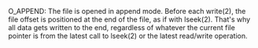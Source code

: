 O_APPEND: The file is opened in append mode. Before each write(2), the file offset is positioned at the end of the file, as if with lseek(2). That's why all data gets written to the end, regardless of whatever the current file pointer is from the latest call to lseek(2) or the latest read/write operation.
    